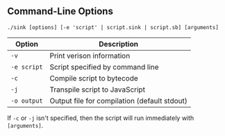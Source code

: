 
Command-Line Options
--------------------

`./sink [options] [-e 'script' | script.sink | script.sb] [arguments]`

| Option      | Description                                  |
|-------------|----------------------------------------------|
| `-v`        | Print verison information                    |
| `-e script` | Script specified by command line             |
| `-c`        | Compile script to bytecode                   |
| `-j`        | Transpile script to JavaScript               |
| `-o output` | Output file for compilation (default stdout) |

If `-c` or `-j` isn't specified, then the script will run immediately with `[arguments]`.
